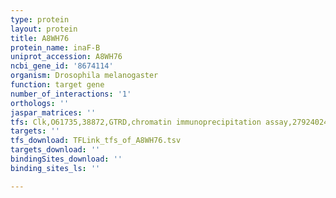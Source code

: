 ```yaml
---
type: protein
layout: protein
title: A8WH76
protein_name: inaF-B
uniprot_accession: A8WH76
ncbi_gene_id: '8674114'
organism: Drosophila melanogaster
function: target gene
number_of_interactions: '1'
orthologs: ''
jaspar_matrices: ''
tfs: Clk,O61735,38872,GTRD,chromatin immunoprecipitation assay,27924024%5Buid%5D,No
targets: ''
tfs_download: TFLink_tfs_of_A8WH76.tsv
targets_download: ''
bindingSites_download: ''
binding_sites_ls: ''

---
```

